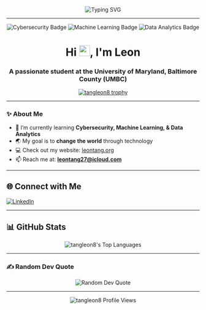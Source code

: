 <div align="center">
  <img 
    src="https://readme-typing-svg.herokuapp.com?font=Fira+Code&size=24&pause=1000&color=00FFFF&center=true&vCenter=true&width=435&lines=Hey+there!+I%27m+Leon;Tech++%7C+Student+%40+UMBC;" 
    alt="Typing SVG" 
  />
</div>

---

<p align="center">
  <img src="https://img.shields.io/badge/Focus-Cybersecurity-9cf" alt="Cybersecurity Badge"/>
  <img src="https://img.shields.io/badge/Focus-Machine%20Learning-brightgreen" alt="Machine Learning Badge"/>
  <img src="https://img.shields.io/badge/Focus-Data%20Analytics-blue" alt="Data Analytics Badge"/>
</p>

<h1 align="center">Hi <img src="https://media.giphy.com/media/hvRJCLFzcasrR4ia7z/giphy.gif" width="28">, I'm Leon</h1>
<h3 align="center">A passionate student at the University of Maryland, Baltimore County (UMBC)</h3>

<p align="center">
  <a href="https://github.com/tangleon8">
    <img 
      src="https://github-profile-trophy.vercel.app/?username=tangleon8&theme=darkhub&row=1&column=7" 
      alt="tangleon8 trophy" 
    />
  </a>
</p>

---

### ✨ About Me
- 🌱 I’m currently learning **Cybersecurity, Machine Learning, & Data Analytics**  
- 🌏 My goal is to **change the world** through technology  
- 💻 Check out my website: [leontang.org](https://leontang.org)  
- 📫 Reach me at: **leontang27@icloud.com**

---

## 🌐 Connect with Me
[![LinkedIn](https://img.shields.io/badge/LinkedIn-0A66C2?style=for-the-badge&logo=linkedin&logoColor=white)](https://www.linkedin.com/in/leon-tang-4328b6246/)

---

## 📊 GitHub Stats
<div align="center">
  <img 
    src="https://github-readme-stats.vercel.app/api/top-langs/?username=tangleon8&theme=tokyonight&show_icons=true&hide_border=true&layout=compact" 
    alt="tangleon8's Top Languages" 
  />
</div>

---

### ✍️ Random Dev Quote
<p align="center">
  <img 
    src="https://quotes-github-readme.vercel.app/api?type=horizontal&theme=radical" 
    alt="Random Dev Quote"
  />
</p>

---

<p align="center">
  <img 
    src="https://komarev.com/ghpvc/?username=tangleon8&style=flat-square&color=blue" 
    alt="tangleon8 Profile Views" 
  />
</p>

<!-- Proudly created with GPRM ( https://gprm.itsvg.in ) -->
